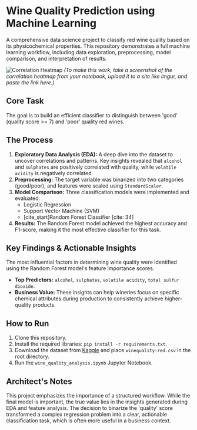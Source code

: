 # Wine Quality Prediction using Machine Learning

A comprehensive data science project to classify red wine quality based on its physicochemical properties. This repository demonstrates a full machine learning workflow, including data exploration, preprocessing, model comparison, and interpretation of results.

![Correlation Heatmap](https://i.imgur.com/gK2BwV7.png)
*(To make this work, take a screenshot of the correlation heatmap from your notebook, upload it to a site like Imgur, and paste the link here.)*

## Core Task
The goal is to build an efficient classifier to distinguish between 'good' (quality score >= 7) and 'poor' quality red wines.

## The Process
1.  **Exploratory Data Analysis (EDA):** A deep dive into the dataset to uncover correlations and patterns. Key insights revealed that `alcohol` and `sulphates` are positively correlated with quality, while `volatile acidity` is negatively correlated.
2.  **Preprocessing:** The target variable was binarized into two categories (good/poor), and features were scaled using `StandardScaler`.
3.  **Model Comparison:** Three classification models were implemented and evaluated:
    * Logistic Regression
    * Support Vector Machine (SVM)
    * [cite_start]Random Forest Classifier [cite: 34]
4.  **Results:** The Random Forest model achieved the highest accuracy and F1-score, making it the most effective classifier for this task.

## Key Findings & Actionable Insights
The most influential factors in determining wine quality were identified using the Random Forest model's feature importance scores.
- **Top Predictors:** `alcohol`, `sulphates`, `volatile acidity`, `total sulfur dioxide`.
- **Business Value:** These insights can help wineries focus on specific chemical attributes during production to consistently achieve higher-quality products.

## How to Run
1.  Clone this repository.
2.  Install the required libraries: `pip install -r requirements.txt`.
3.  Download the dataset from [Kaggle](https://www.kaggle.com/datasets/uciml/red-wine-quality-cortez-et-al-2009) and place `winequality-red.csv` in the root directory.
4.  Run the `wine_quality_analysis.ipynb` Jupyter Notebook.

## Architect's Notes
This project emphasizes the importance of a structured workflow. While the final model is important, the true value lies in the insights generated during EDA and feature analysis. The decision to binarize the 'quality' score transformed a complex regression problem into a clear, actionable classification task, which is often more useful in a business context.
